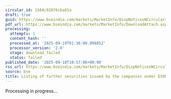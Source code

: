 ```yaml
---
circular_id: 1564c92076cba65a
draft: true
guid: https://www.bseindia.com/markets/MarketInfo/DispNoticesNCirculars.aspx?Noticeid={867891E0-F839-4490-AF5A-BB07D976F143}&noticeno=20250918-19&dt=09/18/2025&icount=19&totcount=63&flag=0
pdf_url: https://www.bseindia.com/markets/MarketInfo/DownloadAttach.aspx?id=20250918-19&attachedId=
processing:
  attempts: 1
  content_hash: ''
  processed_at: '2025-09-19T01:36:00.898852'
  processor_version: '2.0'
  stage: download_failed
  status: failed
published_date: '2025-09-18T10:57:06+00:00'
rss_url: https://www.bseindia.com/markets/MarketInfo/DispNoticesNCirculars.aspx?Noticeid={867891E0-F839-4490-AF5A-BB07D976F143}&noticeno=20250918-19&dt=09/18/2025&icount=19&totcount=63&flag=0
source: bse
title: Listing of further securities issued by the companies under ESOP/ESOS
---
```


Processing in progress...